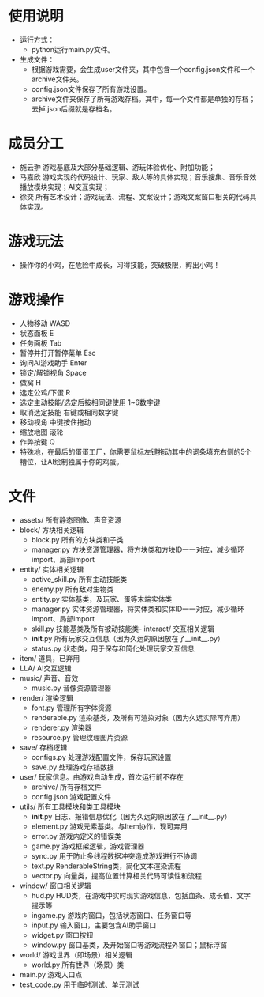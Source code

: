 # 使用说明
- 运行方式：
  - python运行main.py文件。
- 生成文件：
  - 根据游戏需要，会生成user文件夹，其中包含一个config.json文件和一个archive文件夹。
  - config.json文件保存了所有游戏设置。
  - archive文件夹保存了所有游戏存档。其中，每一个文件都是单独的存档；去掉.json后缀就是存档名。

# 成员分工
- 施云翀 游戏基底及大部分基础逻辑、游玩体验优化、附加功能；
- 马嘉欣 游戏实现的代码设计、玩家、敌人等的具体实现；音乐搜集、音乐音效播放模块实现；AI交互实现；
- 徐奕 所有艺术设计；游戏玩法、流程、文案设计；游戏文案窗口相关的代码具体实现。

# 游戏玩法
- 操作你的小鸡，在危险中成长，习得技能，突破极限，孵出小鸡！

# 游戏操作
- 人物移动 WASD
- 状态面板 E
- 任务面板 Tab
- 暂停并打开暂停菜单 Esc
- 询问AI游戏助手 Enter
- 锁定/解锁视角 Space
- 做窝 H
- 选定公鸡/下蛋 R
- 选定主动技能/选定后按相同键使用 1~6数字键
- 取消选定技能 右键或相同数字键
- 移动视角 中键按住拖动
- 缩放地图 滚轮
- 作弊按键 Q
- 特殊地，在最后的蛋蛋工厂，你需要鼠标左键拖动其中的词条填充右侧的5个槽位，让AI绘制独属于你的鸡蛋。

# 文件
- assets/ 所有静态图像、声音资源
- block/ 方块相关逻辑
  - block.py 所有的方块类和子类
  - manager.py 方块资源管理器，将方块类和方块ID一一对应，减少循环import、局部import
- entity/ 实体相关逻辑
  - active_skill.py 所有主动技能类
  - enemy.py 所有敌对生物类
  - entity.py 实体基类，及玩家、蛋等末端实体类
  - manager.py 实体资源管理器，将实体类和实体ID一一对应，减少循环import、局部import
  - skill.py 技能基类及所有被动技能类- interact/ 交互相关逻辑
  - __init__.py 所有玩家交互信息（因为久远的原因放在了__init__.py）
  - status.py 状态类，用于保存和简化处理玩家交互信息
- item/ 道具，已弃用
- LLA/ AI交互逻辑
- music/ 声音、音效
  - music.py 音像资源管理器
- render/ 渲染逻辑
  - font.py 管理所有字体资源
  - renderable.py 渲染基类，及所有可渲染对象（因为久远实际可弃用）
  - renderer.py 渲染器
  - resource.py 管理纹理图片资源
- save/ 存档逻辑
  - configs.py 处理游戏配置文件，保存玩家设置
  - save.py 处理游戏存档数据
- user/ 玩家信息。由游戏自动生成，首次运行前不存在
  - archive/ 所有存档文件
  - config.json 游戏配置文件
- utils/ 所有工具模块和类工具模块
  - __init__.py 日志、报错信息优化（因为久远的原因放在了__init__.py）
  - element.py 游戏元素基类。与Item协作，现可弃用
  - error.py 游戏内定义的错误类
  - game.py 游戏框架逻辑，游戏管理器
  - sync.py 用于防止多线程数据冲突造成游戏进行不协调
  - text.py RenderableString类，简化文本渲染流程
  - vector.py 向量类，提高位置计算相关代码可读性和流程
- window/ 窗口相关逻辑
  - hud.py HUD类，在游戏中实时现实游戏信息，包括血条、成长值、文字提示等
  - ingame.py 游戏内窗口，包括状态窗口、任务窗口等
  - input.py 输入窗口，主要包含AI助手窗口
  - widget.py 窗口按钮
  - window.py 窗口基类，及开始窗口等游戏流程外窗口；鼠标浮窗
- world/ 游戏世界（即场景）相关逻辑
  - world.py 所有世界（场景）类
- main.py 游戏入口点
- test_code.py 用于临时测试、单元测试
